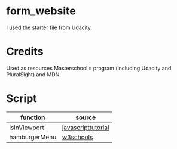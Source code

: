 # form_website
I used the starter [file](https://github.com/udacity/cd0428-landing-page.git "file") from Udacity.

# Credits
Used as resources Masterschool's program (including Udacity and PluralSight) and MDN.

# Script
|   function| source  |
| ------------ | ------------ |
|isInViewport   | [javascripttutorial ](https://www.javascripttutorial.net/dom/css/check-if-an-element-is-visible-in-the-viewport/ "javascripttutorial ") |
|  hamburgerMenu |[ w3schools](https://www.w3schools.com/howto/howto_js_mobile_navbar.asp " w3schools")  |
